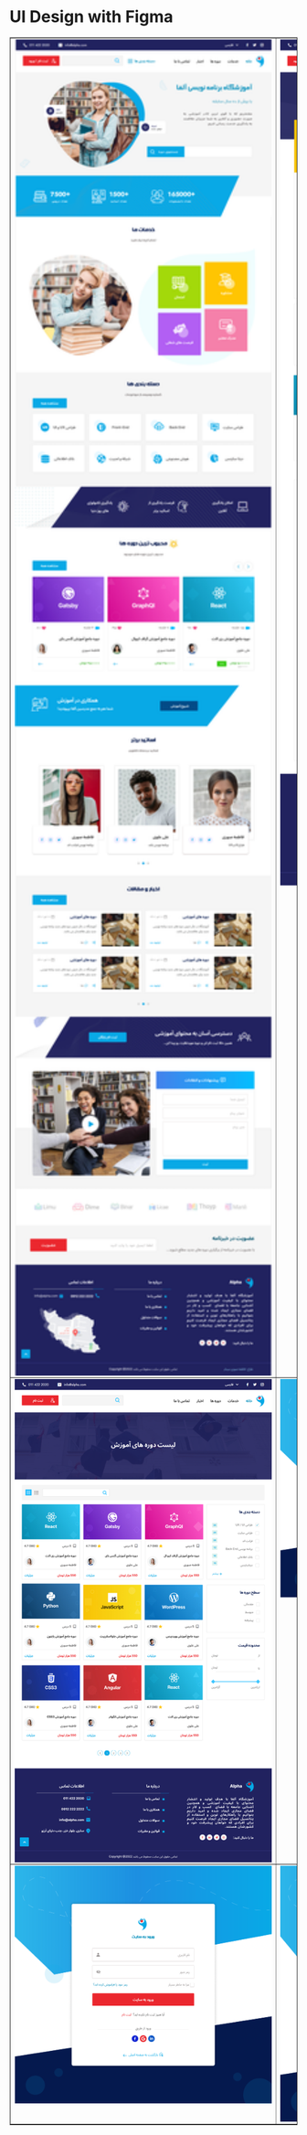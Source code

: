 # UI Design with Figma

  <table border="none">
  <tr>
    <td valign="top"><img src="UI/HomePage.png" title="Design" width="500" style="display: inline-block; margin: 0 auto; max-width: 450px; vertical-align:top;"></td>
    <td valign="top"><img src="UI/CourseDetail.png" title="Design" width="500" style="display: inline-block; margin: 0 auto; max-width: 450px; vertical-align:top;"></td>
  </tr>
  <tr>
    <td valign="top"><img src="UI/CourseList.png" title="Design" width="500" style="display: inline-block; margin: 0 auto; max-width: 450px; vertical-align:top;"></td>
    <td valign="top"><img src="UI/Forgot Password.png" title="Design" width="500" style="display: inline-block; margin: 0 auto; max-width: 450px; vertical-align:top;"></td>
  </tr>
  <tr>
      <td valign="top"><img src="UI/Sign In.png" title="Design" width="500" style="display: inline-block; margin: 0 auto; max-width: 450px; vertical-align:top;"></td>
      <td valign="top"><img src="UI/Sign Up.png" title="Design" width="500" style="display: inline-block; margin: 0 auto; max-width: 450px; vertical-align:top;"></td>
  </tr>
 </table>

